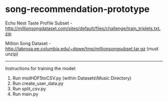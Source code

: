 # song-recommendation-prototype

Echo Nest Taste Profile Subset - http://millionsongdataset.com/sites/default/files/challenge/train_triplets.txt.zip

Million Song Dataset - http://labrosa.ee.columbia.edu/~dpwe/tmp/millionsongsubset.tar.gz (must unzip)

----


Instructions for training the model:

1. Run msdHDF5toCSV.py (within Datasets\Music Directory)
2. Run create_user_data.py
3. Run split_csv.py
4. Run main.py

